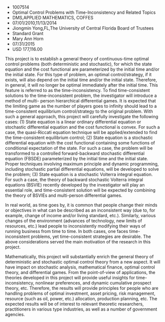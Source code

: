 
* 1007514
* Optimal Control Problems with Time-Inconsistency and Related Topics
* DMS,APPLIED MATHEMATICS, COFFES
* 07/01/2010,11/13/2014
* Jiongmin Yong,FL,The University of Central Florida Board of Trustees
* Standard Grant
* Mary Ann Horn
* 07/31/2015
* USD 177,116.00

This project is to establish a general theory of continuous-time optimal control
problems (both deterministic and stochastic), for which the state equation and
the cost functional are parameterized by the initial time and/or the initial
state. For this type of problem, an optimal control/strategy, if it exists, will
also depend on the initial time and/or the initial state. Therefore, in general,
it will no longer be optimal immediately after the initial time. This feature is
referred to as the time-inconsistency. To find time-consistent solutions to the
time-inconsistent problem, the investigator will introduce a method of multi-
person hierarchical differential games. It is expected that the limiting game as
the number of players goes to infinity should lead to a time-consistent
equilibrium control/strategy to the original problem. With such a general
approach, this project will carefully investigate the following cases: (1) State
equation is a linear ordinary differential equation or stochastic differential
equation and the cost functional is convex. For such a case, the quasi-Riccati
equation technique will be applied/extended to find the time-consistent
equilibrium control; (2) State equation is a stochastic differential equation
with the cost functional containing some functions of conditional expectation of
the state. For such a case, the problem will be transformed to a controlled
forward-backward stochastic differential equation (FBSDE) parameterized by the
initial time and the initial state. Proper techniques involving maximum
principle and dynamic programming, including stochastic partial differential
equations, will be developed to solve the problem; (3) State equation is a
stochastic Volterra integral equation. For such a case, the theory of backward
stochastic Volterra integral equations (BSVIE) recently developed by the
investigator will play an essential role, and time-consistent solution will be
expected by combining the theory of BSVIEs and multi-person differential games.

In real world, as time goes by, it is common that people change their minds or
objectives in what can be described as an inconsistent way (due to, for example,
change of income and/or living standard, etc.). Similarly, various changes of
the environment (advances of technology, new limits of resources, etc.) lead
people to inconsistently modifying their ways of running business from time to
time. In both cases, one faces time-inconsistent problems, yet time-consistent
strategies are desirable. The above considerations served the main motivation of
the research in this project.

Mathematically, this project will substantially enrich the general theory of
deterministic and stochastic optimal control theory from a new aspect. It will
have impact on stochastic analysis, mathematical finance, optimal control
theory, and differential games. From the point-of-view of applications, the
theories developed in this project will provide useful insights for time-
inconsistency, nonlinear preferences, and dynamic cumulative prospect theory,
etc. Therefore, the results will provide principles for people who are handling
problems of optimal investment, asset pricing, risk management, resource (such
as oil, power, etc.) allocation, production planning, etc. The expected results
will be of interest to relevant theoretic researchers, practitioners in various
type industries, as well as a number of government agencies.
